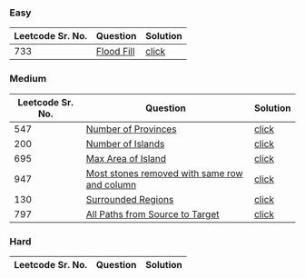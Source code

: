 ### Easy 
Leetcode Sr. No. | Question | Solution
-------------|------------- | -------------
733 | [Flood Fill](https://leetcode.com/problems/flood-fill/) | [click](./Solutions/FloodFill.java)

### Medium
Leetcode Sr. No. | Question | Solution
-------------|------------- | -------------
547 | [Number of Provinces](https://leetcode.com/problems/number-of-provinces/) | [click](./Solutions/NumberOfProvinces.java)
200 | [Number of Islands](https://leetcode.com/problems/number-of-islands/) | [click](./Solutions/NumberOfIslands.java)
695 | [Max Area of Island](https://leetcode.com/problems/max-area-of-island/) | [click](./Solutions/MaxAreaOfIsland.java)
947 | [Most stones removed with same row and column](https://leetcode.com/problems/most-stones-removed-with-same-row-or-column/) | [click](./Solutions/MostStonesRemovedWithSameRowAndColumn.java)
130 | [Surrounded Regions](https://leetcode.com/problems/surrounded-regions/) | [click](./Solutions/SurroundedRegions.java)
797 | [All Paths from Source to Target](https://leetcode.com/problems/all-paths-from-source-to-target/) | [click](./Solutions/AllPathsFromSourceToTarget.java)

### Hard
Leetcode Sr. No. | Question | Solution
-------------|------------- | -------------
